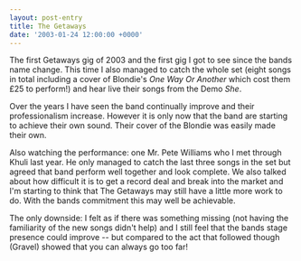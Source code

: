 ```yaml
---
layout: post-entry
title: The Getaways
date: '2003-01-24 12:00:00 +0000'
---
```

The first Getaways gig of 2003 and the first gig I got to see since the bands name change. This time I also managed to catch the whole set (eight songs in total including a cover of Blondie's <cite>One Way Or Another</cite> which cost them £25 to perform!) and hear live their songs from the Demo <cite>She</cite>.

Over the years I have seen the band continually improve and their professionalism increase. However it is only now that the band are starting to achieve their own sound. Their cover of the Blondie was easily made their own.

Also watching the performance: one Mr. Pete Williams who I met through Khuli last year. He only managed to catch the last three songs in the set but agreed that band perform well together and look complete. We also talked about how difficult it is to get a record deal and break into the market and I'm starting to think that The Getaways may still have a little more work to do. With the bands commitment this may well be achievable.

The only downside: I felt as if there was something missing (not having the familiarity of the new songs didn't help) and I still feel that the bands stage presence could improve -- but compared to the act that followed though (Gravel) showed that you can always go too far!